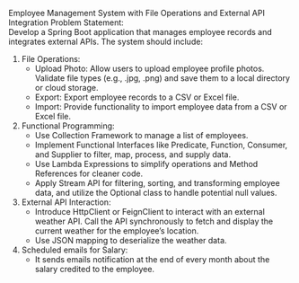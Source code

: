 Employee Management System with File Operations and External API Integration
Problem Statement:  
Develop a Spring Boot application that manages employee records and integrates external APIs. The system should include:

1. File Operations:
    - Upload Photo: Allow users to upload employee profile photos. Validate file types (e.g., .jpg, .png) and save them to a local directory or cloud storage.
    - Export: Export employee records to a CSV or Excel file.
    - Import: Provide functionality to import employee data from a CSV or Excel file.
2. Functional Programming:
    - Use Collection Framework to manage a list of employees.
    - Implement Functional Interfaces like Predicate, Function, Consumer, and Supplier to filter, map, process, and supply data.
    - Use Lambda Expressions to simplify operations and Method References for cleaner code.
    - Apply Stream API for filtering, sorting, and transforming employee data, and utilize the Optional class to handle potential null values.
3. External API Interaction:
    - Introduce HttpClient or FeignClient to interact with an external weather API. Call the API synchronously to fetch and display the current weather for the employee’s location.
    - Use JSON mapping to deserialize the weather data.
4. Scheduled emails for Salary:
   - It sends emails notification at the end of every month about the salary credited to the employee. 